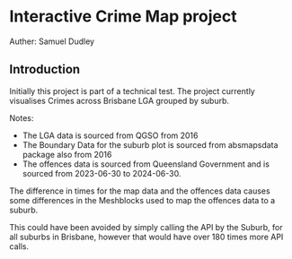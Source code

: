 # Interactive Crime Map project

Auther: Samuel Dudley

## Introduction

Initially this project is part of a technical test. The project currently visualises Crimes across Brisbane LGA grouped by suburb.

Notes:

* The LGA data is sourced from QGSO from 2016
* The Boundary Data for the suburb plot is sourced from absmapsdata package also from 2016
* The offences data is sourced from Queensland Government and is sourced from 2023-06-30 to 2024-06-30.

The difference in times for the map data and the offences data causes some differences in the Meshblocks used to map the offences data to a suburb.

This could have been avoided by simply calling the API by the Suburb, for all suburbs in Brisbane, however that would have over 180 times more API calls.
